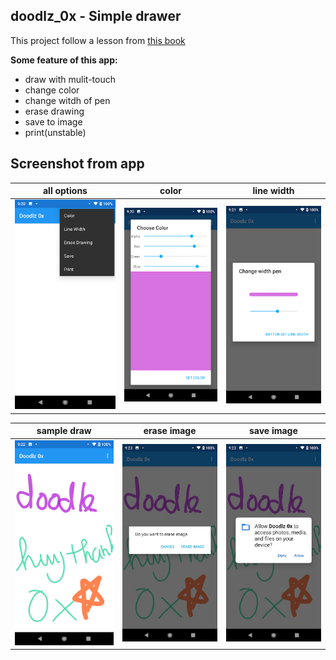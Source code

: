 ## doodlz_0x - Simple drawer

This project follow a lesson from [this book](https://www.amazon.com/Android-Programmers-App-Driven-Approach-Developer/dp/0134289366)

**Some feature of this app:**

- draw with mulit-touch
- change color
- change witdh of pen
- erase drawing
- save to image
- print(unstable)

## Screenshot from app

|all options | color | line width |
:----:|:------:|:------:
|![all options](https://github.com/Huythanh0x/doodlz_0x/blob/master/Screenshot_20220115-212031.png) |![color](https://github.com/Huythanh0x/doodlz_0x/blob/master/Screenshot_20220115-212052.png) |![line width](https://github.com/Huythanh0x/doodlz_0x/blob/master/Screenshot_20220115-212104.png) |

|sample draw | erase image | save image |
:----:|:------:|:------:
|![sample draw](https://github.com/Huythanh0x/doodlz_0x/blob/master/Screenshot_20220115-212256.png) |![erase image](https://github.com/Huythanh0x/doodlz_0x/blob/master/Screenshot_20220115-212320.jpg) |![save image](https://github.com/Huythanh0x/doodlz_0x/blob/master/Screenshot_20220115-212306.jpg) |
